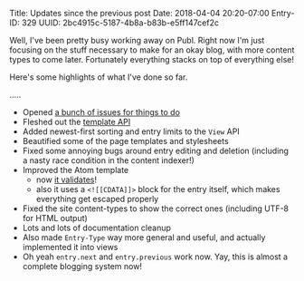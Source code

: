 Title: Updates since the previous post
Date: 2018-04-04 20:20-07:00
Entry-ID: 329
UUID: 2bc4915c-5187-4b8a-b83b-e5ff147cef2c

Well, I've been pretty busy working away on Publ. Right now I'm just focusing
on the stuff necessary to make for an okay blog, with more content types to come
later. Fortunately everything stacks on top of everything else!

Here's some highlights of what I've done so far.

.....

* Opened [a bunch of issues for things to do](http://github.com/fluffy-critter/Publ/issues)
* Fleshed out the [template API](/template-format)
* Added newest-first sorting and entry limits to the `View` API
* Beautified some of the page templates and stylesheets
* Fixed some annoying bugs around entry editing and deletion (including a nasty race condition in the content indexer!)
* Improved the Atom template
    * now [it validates](http://www.feedvalidator.org/check.cgi?url=http%3A%2F%2Fpubl.beesbuzz.biz)!
    * also it uses a `<![[CDATA]]>` block  for the entry itself, which makes everything get escaped properly
* Fixed the site content-types to show the correct ones (including UTF-8 for HTML output)
* Lots and lots of documentation cleanup
* Also made `Entry-Type` way more general and useful, and actually implemented it into views
* Oh yeah `entry.next` and `entry.previous` work now. Yay, this is almost a complete blogging system now!
